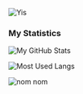 ![Yis](https://user-images.githubusercontent.com/63722509/147647719-8858583d-d1a0-4245-b655-6267123e4293.gif)

### My Statistics

![My GitHub Stats](https://github-readme-stats.vercel.app/api?username=Sjoertjuh&show_icons=true&count_private=true&hide_title=true&include_all_commits=true)

![Most Used Langs](https://github-readme-stats.vercel.app/api/top-langs/?username=Sjoertjuh&layout=compact&hide_title=true)


![nom nom](https://user-images.githubusercontent.com/63722509/147670954-a3ecf2be-3dc8-4127-be0e-122be0856f32.gif)
